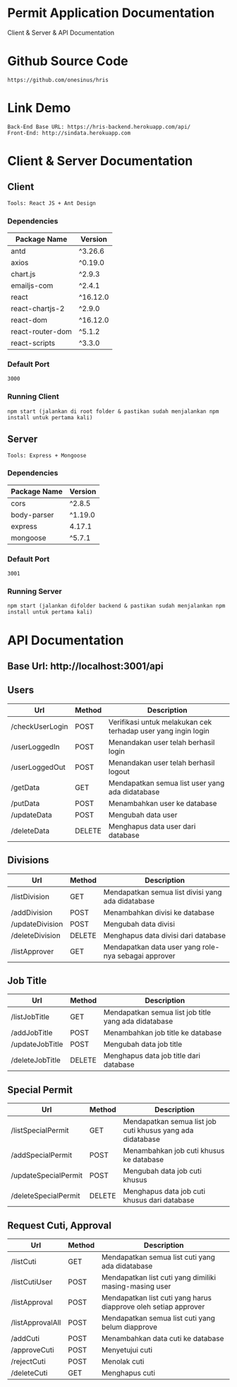 # Permit Application Documentation

Client & Server & API Documentation

# Github Source Code

    https://github.com/onesinus/hris

# Link Demo
    Back-End Base URL: https://hris-backend.herokuapp.com/api/
    Front-End: http://sindata.herokuapp.com


# Client & Server Documentation

## Client

    Tools: React JS + Ant Design

### Dependencies 
|   Package Name                |   Version     |
| ---------------               | ------------  |
|  antd                         | ^3.26.6       |
|  axios                        | ^0.19.0       |
|  chart.js                     | ^2.9.3        |
|  emailjs-com                  | ^2.4.1        |
|  react                        | ^16.12.0      |
|  react-chartjs-2              | ^2.9.0        |
|  react-dom                    | ^16.12.0      |
|  react-router-dom             | ^5.1.2        |
|  react-scripts                | ^3.3.0        |

### Default Port

    3000

### Running Client

    npm start (jalankan di root folder & pastikan sudah menjalankan npm install untuk pertama kali)


## Server

    Tools: Express + Mongoose

### Dependencies 
|   Package Name    |   Version     |
| ---------------   | ------------  |
|  cors             | ^2.8.5        |
|  body-parser      | ^1.19.0       |
|  express          | 4.17.1        |
|  mongoose         | ^5.7.1        |




### Default Port

    3001


### Running Server

    npm start (jalankan difolder backend & pastikan sudah menjalankan npm install untuk pertama kali)


# API Documentation

## Base Url: http://localhost:3001/api

## Users

| Url                   | Method    |   Description |
| -----------------     | --------- | ------------- |
| /checkUserLogin       | POST      | Verifikasi untuk melakukan cek terhadap user yang ingin login
| /userLoggedIn         | POST      | Menandakan user telah berhasil login
| /userLoggedOut        | POST      | Menandakan user telah berhasil logout
| /getData              | GET       | Mendapatkan semua list user yang ada didatabase
| /putData              | POST      | Menambahkan user ke database
| /updateData           | POST      | Mengubah data user
| /deleteData           | DELETE    | Menghapus data user dari database

## Divisions

| Url                   | Method    |   Description |
| -----------------     | --------- | ------------- |
| /listDivision         | GET       | Mendapatkan semua list divisi yang ada didatabase
| /addDivision          | POST      | Menambahkan divisi ke database
| /updateDivision       | POST      | Mengubah data divisi
| /deleteDivision       | DELETE    | Menghapus data divisi dari database
| /listApprover         | GET       | Mendapatkan data user yang role-nya sebagai approver


## Job Title

| Url                   | Method    |   Description |
| -----------------     | --------- | ------------- |
| /listJobTitle         | GET       | Mendapatkan semua list job title yang ada didatabase
| /addJobTitle          | POST      | Menambahkan job title ke database
| /updateJobTitle       | POST      | Mengubah data job title
| /deleteJobTitle       | DELETE    | Menghapus data job title dari database

## Special Permit

| Url                   | Method    |   Description |
| -----------------     | --------- | ------------- |
| /listSpecialPermit    | GET       | Mendapatkan semua list job cuti khusus yang ada didatabase
| /addSpecialPermit     | POST      | Menambahkan job cuti khusus ke database
| /updateSpecialPermit  | POST      | Mengubah data job cuti khusus
| /deleteSpecialPermit  | DELETE    | Menghapus data job cuti khusus dari database

## Request Cuti, Approval

| Url                   | Method    |   Description |
| -----------------     | --------- | ------------- |
| /listCuti             | GET       | Mendapatkan semua list cuti  yang ada didatabase
| /listCutiUser         | POST      | Mendapatkan list cuti yang dimiliki masing-masing user
| /listApproval         | POST      | Mendapatkan list cuti yang harus diapprove oleh setiap approver
| /listApprovalAll      | POST      | Mendapatkan semua list cuti yang belum diapprove
| /addCuti              | POST      | Menambahkan data cuti ke database
| /approveCuti          | POST      | Menyetujui cuti
| /rejectCuti           | POST      | Menolak cuti
| /deleteCuti           | GET       | Menghapus cuti